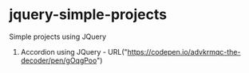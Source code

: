 # jquery-simple-projects
Simple projects using JQuery
1. Accordion using JQuery - URL("https://codepen.io/advkrmqc-the-decoder/pen/gOqgPoo")
